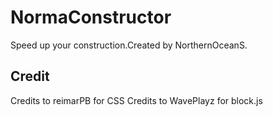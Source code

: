 # NormaConstructor
Speed up your construction.Created by NorthernOceanS.

## Credit
Credits to reimarPB for CSS
Credits to WavePlayz for block.js